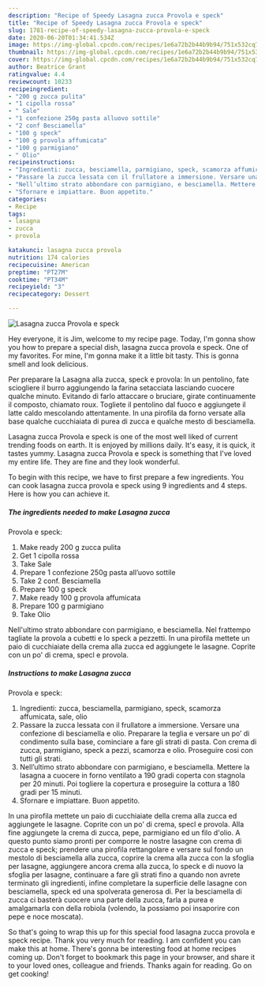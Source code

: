 ```yaml
---
description: "Recipe of Speedy Lasagna zucca Provola e speck"
title: "Recipe of Speedy Lasagna zucca Provola e speck"
slug: 1781-recipe-of-speedy-lasagna-zucca-provola-e-speck
date: 2020-06-20T01:34:41.534Z
image: https://img-global.cpcdn.com/recipes/1e6a72b2b44b9b94/751x532cq70/lasagna-zucca-provola-e-speck-recipe-main-photo.jpg
thumbnail: https://img-global.cpcdn.com/recipes/1e6a72b2b44b9b94/751x532cq70/lasagna-zucca-provola-e-speck-recipe-main-photo.jpg
cover: https://img-global.cpcdn.com/recipes/1e6a72b2b44b9b94/751x532cq70/lasagna-zucca-provola-e-speck-recipe-main-photo.jpg
author: Beatrice Grant
ratingvalue: 4.4
reviewcount: 10233
recipeingredient:
- "200 g zucca pulita"
- "1 cipolla rossa"
- " Sale"
- "1 confezione 250g pasta alluovo sottile"
- "2 conf Besciamella"
- "100 g speck"
- "100 g provola affumicata"
- "100 g parmigiano"
- " Olio"
recipeinstructions:
- "Ingredienti: zucca, besciamella, parmigiano, speck, scamorza affumicata, sale, olio"
- "Passare la zucca lessata con il frullatore a immersione. Versare una confezione di besciamella e olio. Preparare la teglia e versare un po’ di condimento sulla base, cominciare a fare gli strati di pasta. Con crema di zucca, parmigiano, speck a pezzi, scamorza e olio. Proseguire cosi con tutti gli strati."
- "Nell’ultimo strato abbondare con parmigiano, e besciamella. Mettere la lasagna a cuocere in forno ventilato a 190 gradi coperta con stagnola per 20 minuti. Poi togliere la copertura e proseguire la cottura a 180 gradi per 15 minuti."
- "Sfornare e impiattare. Buon appetito."
categories:
- Recipe
tags:
- lasagna
- zucca
- provola

katakunci: lasagna zucca provola 
nutrition: 174 calories
recipecuisine: American
preptime: "PT27M"
cooktime: "PT34M"
recipeyield: "3"
recipecategory: Dessert

---
```



![Lasagna zucca
Provola e speck](https://img-global.cpcdn.com/recipes/1e6a72b2b44b9b94/751x532cq70/lasagna-zucca-provola-e-speck-recipe-main-photo.jpg)

Hey everyone, it is Jim, welcome to my recipe page. Today, I'm gonna show you how to prepare a special dish, lasagna zucca
provola e speck. One of my favorites. For mine, I'm gonna make it a little bit tasty. This is gonna smell and look delicious.

Per preparare la Lasagna alla zucca, speck e provola: In un pentolino, fate sciogliere il burro aggiungendo la farina setacciata lasciando cuocere qualche minuto. Evitando di farlo attaccare o bruciare, girate continuamente il composto, chiamato roux. Togliete il pentolino dal fuoco e aggiungete il latte caldo mescolando attentamente. In una pirofila da forno versate alla base qualche cucchiaiata di purea di zucca e qualche mesto di besciamella.

Lasagna zucca
Provola e speck is one of the most well liked of current trending foods on earth. It is enjoyed by millions daily. It's easy, it is quick, it tastes yummy. Lasagna zucca
Provola e speck is something that I've loved my entire life. They are fine and they look wonderful.


To begin with this recipe, we have to first prepare a few ingredients. You can cook lasagna zucca
provola e speck using 9 ingredients and 4 steps. Here is how you can achieve it.

<!--inarticleads1-->

##### The ingredients needed to make Lasagna zucca
Provola e speck:

1. Make ready 200 g zucca pulita
1. Get 1 cipolla rossa
1. Take  Sale
1. Prepare 1 confezione 250g pasta all’uovo sottile
1. Take 2 conf. Besciamella
1. Prepare 100 g speck
1. Make ready 100 g provola affumicata
1. Prepare 100 g parmigiano
1. Take  Olio


Nell&#39;ultimo strato abbondare con parmigiano, e besciamella. Nel frattempo tagliate la provola a cubetti e lo speck a pezzetti. In una pirofila mettete un paio di cucchiaiate della crema alla zucca ed aggiungete le lasagne. Coprite con un po&#39; di crema, specl e provola. 

<!--inarticleads2-->

##### Instructions to make Lasagna zucca
Provola e speck:

1. Ingredienti: zucca, besciamella, parmigiano, speck, scamorza affumicata, sale, olio
1. Passare la zucca lessata con il frullatore a immersione. Versare una confezione di besciamella e olio. Preparare la teglia e versare un po’ di condimento sulla base, cominciare a fare gli strati di pasta. Con crema di zucca, parmigiano, speck a pezzi, scamorza e olio. Proseguire cosi con tutti gli strati.
1. Nell’ultimo strato abbondare con parmigiano, e besciamella. Mettere la lasagna a cuocere in forno ventilato a 190 gradi coperta con stagnola per 20 minuti. Poi togliere la copertura e proseguire la cottura a 180 gradi per 15 minuti.
1. Sfornare e impiattare. Buon appetito.


In una pirofila mettete un paio di cucchiaiate della crema alla zucca ed aggiungete le lasagne. Coprite con un po&#39; di crema, specl e provola. Alla fine aggiungete la crema di zucca, pepe, parmigiano ed un filo d&#39;olio. A questo punto siamo pronti per comporre le nostre lasagne con crema di zucca e speck; prendere una pirofila rettangolare e versare sul fondo un mestolo di besciamella alla zucca, coprire la crema alla zucca con la sfoglia per lasagne, aggiungere ancora crema alla zucca, lo speck e di nuovo la sfoglia per lasagne, continuare a fare gli strati fino a quando non avrete terminato gli ingredienti, infine completare la superficie delle lasagne con besciamella, speck ed una spolverata generosa di. Per la besciamella di zucca ci basterà cuocere una parte della zucca, farla a purea e amalgamarla con della robiola (volendo, la possiamo poi insaporire con pepe e noce moscata). 

So that's going to wrap this up for this special food lasagna zucca
provola e speck recipe. Thank you very much for reading. I am confident you can make this at home. There's gonna be interesting food at home recipes coming up. Don't forget to bookmark this page in your browser, and share it to your loved ones, colleague and friends. Thanks again for reading. Go on get cooking!
